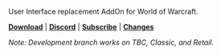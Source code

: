 User Interface replacement AddOn for World of Warcraft.

**[Download](https://www.tukui.org/download.php?ui=elvui)** | **[Discord](https://discord.gg/xFWcfgE)** | **[Subscribe](https://www.tukui.org/support.php)** | **[Changes](https://www.tukui.org/download.php?ui=elvui&changelog)**

*Note: Development branch works on TBC, Classic, and Retail.*
